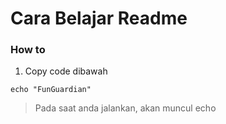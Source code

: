 # **Cara Belajar Readme**
### **How to**
1. Copy code dibawah 
```
echo "FunGuardian"
```
> Pada saat anda jalankan, akan muncul echo 

